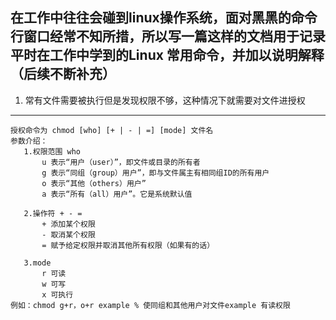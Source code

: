 在工作中往往会碰到linux操作系统，面对黑黑的命令行窗口经常不知所措，所以写一篇这样的文档用于记录平时在工作中学到的Linux 常用命令，并加以说明解释（后续不断补充）
----------
1. 常有文件需要被执行但是发现权限不够，这种情况下就需要对文件进授权    
----------
    授权命令为 chmod [who] [+ | - | =] [mode] 文件名    
    参数介绍：  
       1.权限范围 who  
           u 表示“用户（user）”，即文件或目录的所有者  
           g 表示“同组（group）用户”，即与文件属主有相同组ID的所有用户  
           o 表示“其他（others）用户”  
           a 表示“所有（all）用户”。它是系统默认值
  
       2.操作符 + - =  
           + 添加某个权限  
           - 取消某个权限  
           = 赋予给定权限并取消其他所有权限（如果有的话）
   
       3.mode  
           r 可读  
           w 可写  
           x 可执行
    例如：chmod g+r，o+r example % 使同组和其他用户对文件example 有读权限
